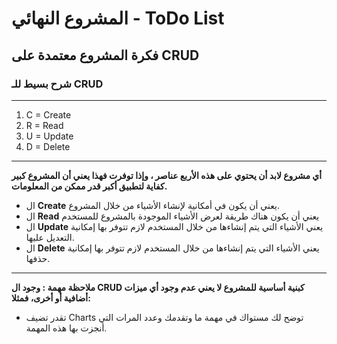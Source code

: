 # المشروع النهائي - ToDo List

## فكرة المشروع معتمدة على CRUD

### شرح بسيط للـ CRUD

---

1. C = Create
2. R = Read
3. U = Update
4. D = Delete
---

**أي مشروع لابد أن يحتوي على هذه الأربع عناصر ، وإذا توفرت فهذا يعني أن المشروع كبير كفاية لتطبيق أكبر قدر ممكن من المعلومات.**

- ال **Create** يعني أن يكون في أمكانية ﻹنشاء الأشياء من خلال المشروع.
- ال **Read** يعني أن يكون هناك طريقة لعرض الأشياء الموجودة بالمشروع للمستخدم
- ال **Update** يعني الأشياء التي يتم إنشاءها من خلال المستخدم لازم تتوفر بها إمكانية التعديل عليها.
- ال **Delete** يعني الأشياء التي يتم إنشاءها من خلال المستخدم لازم تتوفر بها إمكانية حذفها.

---

**ملاحظة مهمة : وجود ال CRUD كبنية أساسية للمشروع لا يعني عدم وجود أي ميزات أضافية أو أخرى، فمثلا:**
- تقدر تضيف Charts توضح لك مستواك في مهمة ما وتقدمك وعدد المرات التي أنجزت بها هذه المهمة.


